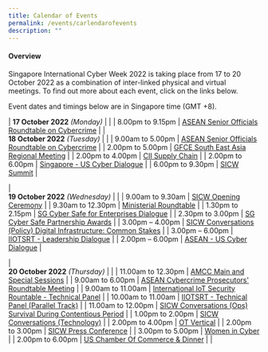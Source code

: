 ```yaml
---
title: Calendar of Events
permalink: /events/carlendarofevents
description: ""
---
```

#### **Overview**

Singapore International Cyber Week 2022 is taking place from 17 to 20 October 2022 as a combination of inter-linked physical and virtual meetings. To find out more about each event, click on the links below.

Event dates and timings below are in Singapore time (GMT +8). 

| **17 October 2022** *(Monday)*    |                                                                                                |
| 8.00pm to 9.15pm              | [ASEAN Senior Officials Roundtable on Cybercrime](/events/fireside-chat)                                                                                  |
| <br> **18 October 2022** *(Tuesday)*   |                                                                                                |
| 9.00am to 5.00pm           | [ASEAN Senior Officials Roundtable on Cybercrime](/events/govware1)                                                         |
| 2.00pm to 5.00pm              | [GFCE South East Asia Regional Meeting](/events/opening-ceremony)                                                                          |
| 2.00pm to 4.00pm           | [CII Supply Chain](/events/ministerial-roundtable-opening)                               |
| 2.00pm to 6.00pm          | [Singapore - US Cyber Dialogue](/events/sicw-conversation-technology)                                                                 |
| 6.00pm to 9.30pm          | [SICW Summit](/events/sicw-conversation-technology)                                                                 |

| <br> **19 October 2022** *(Wednesday)* |                                                                                                |
| 9.00am to 9.30am           | [SICW Opening Ceremony](/events/govware2)                                                         |
| 9.30am to 12.30pm           | [Ministerial Roundtable](/events/amcc) |
| 1.30pm to 2.15pm           | [SG Cyber Safe for Enterprises Dialogue](/events/amcc) |
| 2.30pm to 3.00pm           | [SG Cyber Safe Partnership Awards](/events/sicw-conversation-operations)                                                                 |
| 3.00pm – 4.00pm                | [SICW Conversations (Policy) Digital Infrastructure: Common Stakes](/events/iot1)                                                          |
| 3.00pm – 6.00pm                | [IIOTSRT - Leadership Dialogue](/events/iot1)                                                          |
| 2.00pm – 6.00pm                | [ASEAN - US Cyber Dialogue](/events/iot1)                                                          |

| <br> **20 October 2022** *(Thursday)*  |                                                                                                |
| 11.00am to 12.30pm             | [AMCC Main and Special Sessions](/events/gfce)                       |
| 9.00am to 6.00pm                | [ASEAN Cybercrime Prosecutors' Roundtable Meeting](/events/ot-cybersecurity)                               |
| 9.00am to 11.00am           | [International IoT Security Rountable - Technical Panel](/events/govware3)                                                         |
| 10.00am to 11.00am               | [IIOTSRT - Technical Panel (Parallel Track)](/events/launch-of-sg-cyber-safe)                                                  |
| 11.00am to 12.00pm               | [SICW Conversations (Ops) Survival During Contentious Period](/events/sg-cyber-safe-enterprises)                                                 |
| 1.00pm to 2.00pm                 | [SICW Conversations (Technology)](/events/iot2)                                                          |
| 2.00pm to 4.00pm              | [OT Vertical](/events/ministerial-roundtable-closing)                                    |
| 2.00pm to 3.00pm          | [SICW Press Conference](/events/sicw-conversation-policy)
		|
| 3.00pm to 5.00pm          | [Women in Cyber](/events/sicw-conversation-policy)                                            |
| 2.00pm to 6.00pm          | [US Chamber Of Commerce & Dinner](/events/sicw-conversation-policy)   |
|